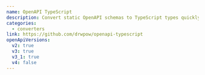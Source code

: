 ```yaml
---
name: OpenAPI TypeScript
description: Convert static OpenAPI schemas to TypeScript types quickly using pure Node.js. Fast, lightweight, (almost) dependency-free, and no Java/node-gyp/running OpenAPI servers necessary.
categories:
  - converters
link: https://github.com/drwpow/openapi-typescript
openApiVersions:
  v2: true
  v3: true
  v3_1: true
  v4: false
---
```

